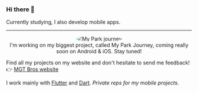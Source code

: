 ### Hi there 👋

Currently studying, I also develop mobile apps. 

---

<p align="center">
  <img src="https://my-park-journey.b-cdn.net/App%20Logo%20rounded.png?width=250" alt="My Park journey" style="border-radius: 50%;"><br>
  <a>I'm working on my biggest project, called My Park Journey, coming really soon on Android & iOS. Stay tuned!</a>
</p>

Find all my projects on my website and don't hesitate to send me feedback!  
👉 [MGT Bros website](https://mgt-bros.com)

I work mainly with [Flutter](https://flutter.dev/) and [Dart](https://dart.dev/). *Private reps for my mobile projects.*
